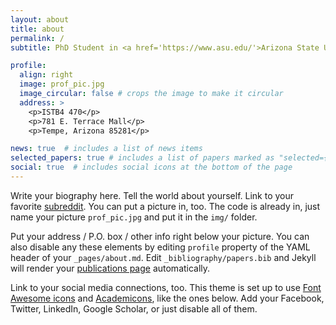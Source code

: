 ```yaml
---
layout: about
title: about
permalink: /
subtitle: PhD Student in <a href='https://www.asu.edu/'>Arizona State University</a>

profile:
  align: right
  image: prof_pic.jpg
  image_circular: false # crops the image to make it circular
  address: >
    <p>ISTB4 470</p>
    <p>781 E. Terrace Mall</p>
    <p>Tempe, Arizona 85281</p>

news: true  # includes a list of news items
selected_papers: true # includes a list of papers marked as "selected={true}"
social: true  # includes social icons at the bottom of the page
---
```


Write your biography here. Tell the world about yourself. Link to your favorite [subreddit](http://reddit.com). You can put a picture in, too. The code is already in, just name your picture `prof_pic.jpg` and put it in the `img/` folder.

Put your address / P.O. box / other info right below your picture. You can also disable any these elements by editing `profile` property of the YAML header of your `_pages/about.md`. Edit `_bibliography/papers.bib` and Jekyll will render your [publications page](/al-folio/publications/) automatically.

Link to your social media connections, too. This theme is set up to use [Font Awesome icons](http://fortawesome.github.io/Font-Awesome/) and [Academicons](https://jpswalsh.github.io/academicons/), like the ones below. Add your Facebook, Twitter, LinkedIn, Google Scholar, or just disable all of them.

